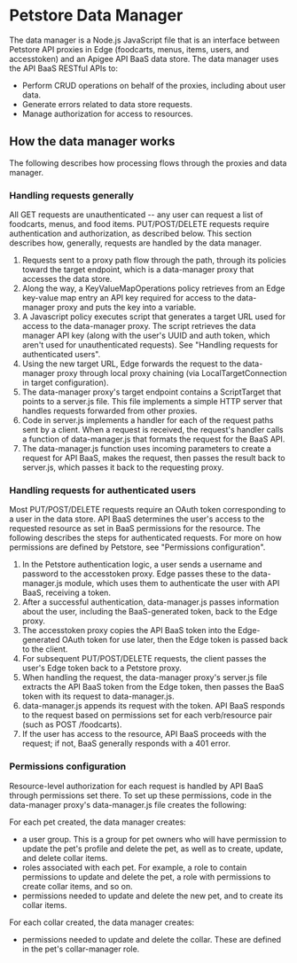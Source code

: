 # Petstore Data Manager

The data manager is a Node.js JavaScript file that is an interface between Petstore API proxies in Edge (foodcarts, menus, items, users, and accesstoken) and an Apigee API BaaS data store. The data manager uses the API BaaS RESTful APIs to:

- Perform CRUD operations on behalf of the proxies, including about user data.
- Generate errors related to data store requests.
- Manage authorization for access to resources.

## How the data manager works

The following describes how processing flows through the proxies and data manager.

### Handling requests generally

All GET requests are unauthenticated -- any user can request a list of foodcarts, menus, and food items. PUT/POST/DELETE requests require authentication and authorization, as described below. This section describes how, generally, requests are handled by the data manager.

1. Requests sent to a proxy path flow through the path, through its policies toward the target endpoint, which is a data-manager proxy that accesses the data store.
2. Along the way, a KeyValueMapOperations policy retrieves from an Edge key-value map entry an API key required for access to the data-manager proxy and puts the key into a variable.
3. A Javascript policy executes script that generates a target URL used for access to the data-manager proxy. The script retrieves the data manager API key (along with the user's UUID and auth token, which aren't used for unauthenticated requests). See "Handling requests for authenticated users".
4. Using the new target URL, Edge forwards the request to the data-manager proxy through local proxy chaining (via LocalTargetConnection in target configuration).
5. The data-manager proxy's target endpoint contains a ScriptTarget that points to a server.js file. This file implements a simple HTTP server that handles requests forwarded from other proxies.
6. Code in server.js implements a handler for each of the request paths sent by a client. When a request is received, the request's handler calls a function of data-manager.js that formats the request for the BaaS API.
7. The data-manager.js function uses incoming parameters to create a request for API BaaS, makes the request, then passes the result back to server.js, which passes it back to the requesting proxy.

### Handling requests for authenticated users

Most PUT/POST/DELETE requests require an OAuth token corresponding to a user in the data store. API BaaS determines the user's access to the requested resource as set in BaaS permissions for the resource. The following describes the steps for authenticated requests. For more on how permissions are defined by Petstore, see "Permissions configuration".

1. In the Petstore authentication logic, a user sends a username and password to the accesstoken proxy. Edge passes these to the data-manager.js module, which uses them to authenticate the user with API BaaS, receiving a token.
2. After a successful authentication, data-manager.js passes information about the user, including the BaaS-generated token, back to the Edge proxy.
3. The accesstoken proxy copies the API BaaS token into the Edge-generated OAuth token for use later, then the Edge token is passed back to the client.
3. For subsequent PUT/POST/DELETE requests, the client passes the user's Edge token back to a Petstore proxy.
4. When handling the request, the data-manager proxy's server.js file extracts the API BaaS token from the Edge token, then passes the BaaS token with its request to data-manager.js.
5. data-manager.js appends its request with the token. API BaaS responds to the request based on permissions set for each verb/resource pair (such as POST /foodcarts).
6. If the user has access to the resource, API BaaS proceeds with the request; if not, BaaS generally responds with a 401 error.


### Permissions configuration

Resource-level authorization for each request is handled by API BaaS through permissions set there. To set up these permissions, code in the data-manager proxy's data-manager.js file creates the following: 

For each pet created, the data manager creates:

- a user group. This is a group for pet owners who will have permission to update the pet's profile and delete the pet, as well as to create, update, and delete collar items.
- roles associated with each pet. For example, a role to contain permissions to update and delete the pet, a role with permissions to create collar items, and so on.
- permissions needed to update and delete the new pet, and to create its collar items.

For each collar created, the data manager creates:

- permissions needed to update and delete the collar. These are defined in the pet's collar-manager role.






